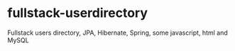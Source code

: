 # fullstack-userdirectory
 Fullstack users directory, JPA, Hibernate, Spring, some javascript, html and MySQL
